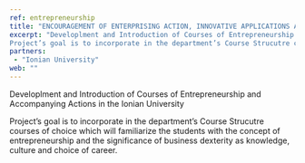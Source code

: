 ```yaml
---
ref: entrepreneurship
title: "ENCOURAGEMENT OF ENTERPRISING ACTION, INNOVATIVE APPLICATIONS AND COURSES OF CHOICE OF STUDENTS"
excerpt: "Developlment and Introduction of Courses of Entrepreneurship and Accompanying Actions in the Ionian University
Project’s goal is to incorporate in the department’s Course Strucutre courses of choice which will familiarize the students with the concept of entrepreneurship and the significance of business dexterity as knowledge, culture and choice of career."
partners:
 - "Ionian University"
web: ""
---
```


Developlment and Introduction of Courses of Entrepreneurship and Accompanying Actions in the Ionian University

Project’s goal is to incorporate in the department’s Course Strucutre courses of choice which will familiarize the students with the concept of entrepreneurship and the significance of business dexterity as knowledge, culture and choice of career.
